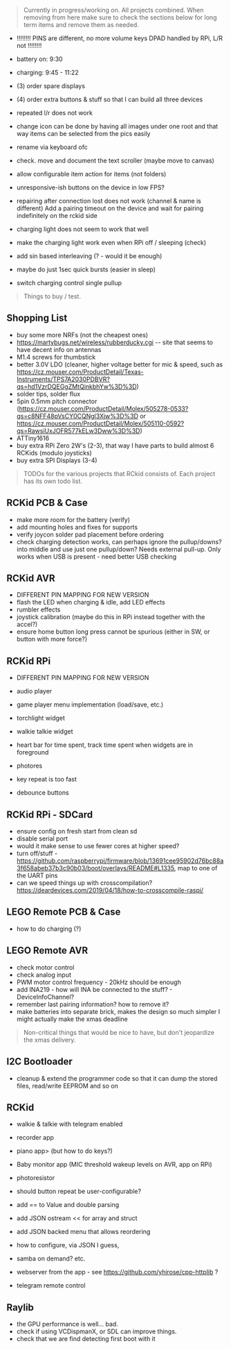 > Currently in progress/working on. All projects combined. When removing from here make sure to check the sections below for long term items and remove them as needed. 

- !!!!!!!! PINS are different, no more volume keys DPAD handled by RPi, L/R not !!!!!!!!

- battery on: 9:30
- charging: 9:45 - 11:22

- (3) order spare displays
- (4) order extra buttons & stuff so that I can build all three devices

- repeated l/r does not work
- change icon can be done by having all images under one root and that way items can be selected from the pics easily
- rename via keyboard ofc

- check. move and document the text scroller (maybe move to canvas)
- allow configurable item action for items (not folders)
- unresponsive-ish buttons on the device in low FPS? 


- repairing after connection lost does not work (channel & name is different) Add a pairing timeout on the device and wait for pairing indefinitely on the rckid side

- charging light does not seem to work that well
- make the charging light work even when RPi off / sleeping (check)
- add sin based interleaving (? - would it be enough)
- maybe do just 1sec quick bursts (easier in sleep)
- switch charging control single pullup 

> Things to buy / test. 

## Shopping List

- buy some more NRFs (not the cheapest ones)
- https://martybugs.net/wireless/rubberducky.cgi -- site that seems to have decent info on antennas
- M1.4 screws for thumbstick
- better 3.0V LDO (cleaner, higher voltage better for mic & speed, such as https://cz.mouser.com/ProductDetail/Texas-Instruments/TPS7A2030PDBVR?qs=hd1VzrDQEGgZMtQinkbhYw%3D%3D)
- solder tips, solder flux
- 5pin 0.5mm pitch connector (https://cz.mouser.com/ProductDetail/Molex/505278-0533?qs=c8NFF48pVsCY0CQNgl3Xjw%3D%3D or https://cz.mouser.com/ProductDetail/Molex/505110-0592?qs=RawsiUxJOFR577kELw3Dww%3D%3D)
- ATTiny1616
- buy extra RPi Zero 2W's (2-3), that way I have parts to build almost 6 RCKids (modulo joysticks)
- buy extra SPI Displays (3-4)

> TODOs for the various projects that RCkid consists of. Each project has its own todo list.

## RCKid PCB & Case

- make more room for the battery (verify)
- add mounting holes and fixes for supports
- verify joycon solder pad placement before ordering
- check charging detection works, can perhaps ignore the pullup/downs? into middle and use just one pullup/down? Needs external pull-up. Only works when USB is present - need better USB checking

## RCKid AVR

- DIFFERENT PIN MAPPING FOR NEW VERSION
- flash the LED when charging & idle, add LED effects
- rumbler effects
- joystick calibration (maybe do this in RPi instead together with the accel?) 
- ensure home button long press cannot be spurious (either in SW, or button with more force?)

## RCKid RPi

- DIFFERENT PIN MAPPING FOR NEW VERSION
- audio player
- game player menu implementation (load/save, etc.)
- torchlight widget
- walkie talkie widget
- heart bar for time spent, track time spent when widgets are in foreground
- photores

- key repeat is too fast
- debounce buttons

## RCKid RPi - SDCard

- ensure config on fresh start from clean sd
- disable serial port
- would it make sense to use fewer cores at higher speed? 
- turn off/stuff - https://github.com/raspberrypi/firmware/blob/13691cee95902d76bc88a3f658abeb37b3c90b03/boot/overlays/README#L1335, map to one of the UART pins 
- can we speed things up with crosscompilation? https://deardevices.com/2019/04/18/how-to-crosscompile-raspi/

## LEGO Remote PCB & Case

- how to do charging (?)

## LEGO Remote AVR

- check motor control
- check analog input
- PWM motor control frequency - 20kHz should be enough
- add INA219 - how will INA be connected to the stuff? - DeviceInfoChannel? 
- remember last pairing information? how to remove it? 
- make batteries into separate brick, makes the design so much simpler I might actually make the xmas deadline

> Non-critical things that would be nice to have, but don't jeopardize the xmas delivery. 

## I2C Bootloader

- cleanup & extend the programmer code so that it can dump the stored files, read/write EEPROM and so on

## RCKid

- walkie & talkie with telegram enabled
- recorder app
- piano app> (but how to do keys?)
- Baby monitor app (MIC threshold wakeup levels on AVR, app on RPi)
- photoresistor

- should button repeat be user-configurable? 
- add == to Value and double parsing
- add JSON ostream << for array and struct
- add JSON backed menu that allows reordering
- how to configure, via JSON I guess,
- samba on demand? etc.
- webserver from the app - see https://github.com/yhirose/cpp-httplib ?
- telegram remote control 

## Raylib 

- the GPU performance is well... bad. 
- check if using VCDispmanX, or SDL can improve things. 
- check that we are find detecting first boot with it

